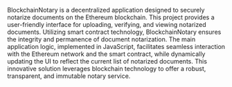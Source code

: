 BlockchainNotary is a decentralized application designed to securely notarize documents on the Ethereum blockchain. This project provides a user-friendly interface for uploading, verifying, and viewing notarized documents. Utilizing smart contract technology, BlockchainNotary ensures the integrity and permanence of document notarization. The main application logic, implemented in JavaScript, facilitates seamless interaction with the Ethereum network and the smart contract, while dynamically updating the UI to reflect the current list of notarized documents. This innovative solution leverages blockchain technology to offer a robust, transparent, and immutable notary service.